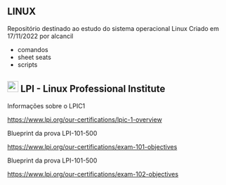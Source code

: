 <h2> LINUX </h2>  

Repositório destinado ao estudo do sistema operacional Linux
Criado em 17/11/2022 por alcancil

* comandos  
* sheet seats  
* scripts  



<h2><b><img height="25em" src="https://upload.wikimedia.org/wikipedia/commons/d/d1/Lpi-logo.png?20171130212019"> LPI - Linux Professional Institute</b></h2>  
  
Informações sobre o LPIC1

<https://www.lpi.org/our-certifications/lpic-1-overview>  

Blueprint da prova LPI-101-500  

<https://www.lpi.org/our-certifications/exam-101-objectives>  

Blueprint da prova LPI-101-500  

<https://www.lpi.org/our-certifications/exam-102-objectives>  

